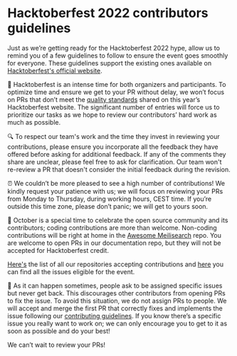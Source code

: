 # Hacktoberfest 2022 contributors guidelines

Just as we’re getting ready for the Hacktoberfest 2022 hype, allow us to remind you of a few guidelines to follow to ensure the event goes smoothly for everyone. These guidelines support the existing ones available on [Hacktoberfest's official website](https://hacktoberfest.digitalocean.com/resources).

📜 Hacktoberfest is an intense time for both organizers and participants. To optimize time and ensure we get to your PR without delay, we won’t focus on PRs that don’t meet the [quality standards](https://hacktoberfest.com/participation/#spam) shared on this year’s Hacktoberfest website. The significant number of entries will force us to prioritize our tasks as we hope to review our contributors’ hard work as much as possible.

🔍 To respect our team's work and the time they invest in reviewing your contributions, please ensure you incorporate all the feedback they have offered before asking for additional feedback. If any of the comments they share are unclear, please feel free to ask for clarification. Our team won't re-review a PR that doesn't consider the initial feedback during the revision.

⏰ We couldn’t be more pleased to see a high number of contributions! We kindly request your patience with us; we will focus on reviewing your PRs from Monday to Thursday, during working hours, CEST time. If you’re outside this time zone, please don’t panic; we will get to yours soon.

👑 October is a special time to celebrate the open source community and its contributors; coding contributions are more than welcome. Non-coding contributions will be right at home in the [Awesome Meilisearch](https://github.com/meilisearch/awesome-meilisearch) repo. You are welcome to open PRs in our documentation repo, but they will not be accepted for Hacktoberfest credit.

[Here's]( https://github.com/search?q=org%3Ameilisearch+topic%3Ahacktoberfest&type=Repositories) the list of all our repositories accepting contributions and [here]( https://github.com/search?q=org%3Ameilisearch+label%3Ahacktoberfest&state=open&type=Issues) you can find all the issues eligible for the event. 

🚅 As it can happen sometimes, people ask to be assigned specific issues but never get back. This discourages other contributors from opening PRs to fix the issue. To avoid this situation, we do not assign PRs to people. We will accept and merge the first PR that correctly fixes and implements the issue following our [contributing guidelines](https://github.com/meilisearch/meilisearch-dotnet/blob/main/CONTRIBUTING.md). If you know there’s a specific issue you really want to work on; we can only encourage you to get to it as soon as possible and do your best! 

We can’t wait to review your PRs!
